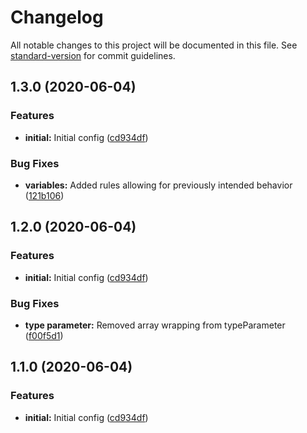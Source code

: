 # Changelog

All notable changes to this project will be documented in this file. See [standard-version](https://github.com/conventional-changelog/standard-version) for commit guidelines.

## 1.3.0 (2020-06-04)


### Features

* **initial:** Initial config ([cd934df](https://github.com/barnpros/eslint-config-barnpros/commit/cd934df34acdc0ebc9e41e23600c93dc95a2c111))


### Bug Fixes

* **variables:** Added rules allowing for previously intended behavior ([121b106](https://github.com/barnpros/eslint-config-barnpros/commit/121b106a210ef58186ca443ff6da00d27701e1a8))

## 1.2.0 (2020-06-04)


### Features

* **initial:** Initial config ([cd934df](https://github.com/barnpros/eslint-config-barnpros/commit/cd934df34acdc0ebc9e41e23600c93dc95a2c111))


### Bug Fixes

* **type parameter:** Removed array wrapping from typeParameter ([f00f5d1](https://github.com/barnpros/eslint-config-barnpros/commit/f00f5d101b6fe299a2eec73deaa7beddcbc530b1))

## 1.1.0 (2020-06-04)


### Features

* **initial:** Initial config ([cd934df](https://github.com/barnpros/eslint-config-barnpros/commit/cd934df34acdc0ebc9e41e23600c93dc95a2c111))
